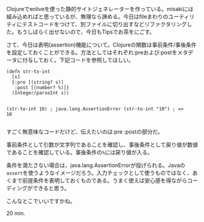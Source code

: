 Clojureでenliveを使った静的サイトジェネレーターを作っている。misakiには組み込めればと思っているが、無理なら諦める。今日はfileまわりのユーティリティにテストコードをつけて、別ファイルに切り出すなどリファクタリングした。もうしばらく出せないので、今日もTipsでお茶をにごす。

さて、今日は表明(assertion)機能について。Clojureの関数は事前条件/事後条件を設定しておくことができる。方法としてはそれぞれ:preおよび:postをメタデータに付与しておく。下記コードを参照してほしい。

<div><script src="https://gist.github.com/3722379.js?file=assert.clj"></script><noscript><pre><code>(defn str-to-int
  [s]
  {:pre [(string? s)]
   :post [(number? %)]}
  (Integer/parseInt s))

(str-to-int 10) ; java.lang.AssertionError
(str-to-int &quot;10&quot;) ; =&gt; 10</code></pre></noscript></div>

すごく無意味なコードだけど、伝えたいのは:pre :postの部分だ。

事前条件として引数が文字列であることを確認し、事後条件として戻り値が数値であることを確認している。事後条件の`%`には戻り値が入る。

条件を満たさない場合は、java.lang.AssertionErrorが投げられる。Javaの`assert`を使うようなイメージだろう。入力チェックとして使うものではなく、あくまで前提条件を表明しておくものである。うまく使えば安心感を得ながらコーディングができると思う。

こんなとこでいいですかね。

20 min.
